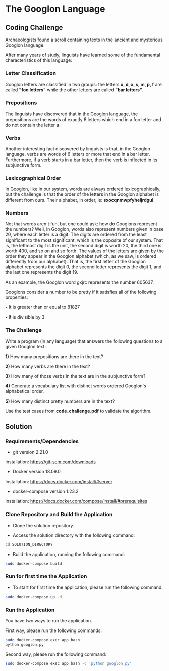 # The Googlon Language

## Coding Challenge

Archaeologists found a scroll containing texts in the ancient and mysterious Googlon language.

After many years of study, linguists have learned some of the fundamental characteristics of this language:

### Letter Classification

Googlon letters are classified in two groups: the letters **u, d, x, s, m, p, f** are called **"foo letters"** while the other letters are called **"bar letters"**.

### Prepositions

The linguists have discovered that in the Googlon language, the prepositions are the words of exactly 6 letters which end in a foo letter and do not contain the letter **u**.

### Verbs

Another interesting fact discovered by linguists is that, in the Googlon language, verbs are words of 6 letters or more that end in a bar letter. Furthermore, if a verb starts in a bar letter, then the verb is inflected in its subjunctive form.

### Lexicographical Order

In Googlon, like in our system, words are always ordered lexicographically, but the challenge is that the order of the letters in the Googlon alphabet is different from ours. Their alphabet, in order, is: **sxocqnmwpfyheljrdgui**.

### Numbers

Not that words aren't fun, but one could ask: how do Googlons represent the numbers? Well, in Googlon, words also represent numbers given in base 20, where each letter is a digit. The digits are ordered from the least significant to the most significant, which is the opposite of our system. That is, the leftmost digit is the unit, the second digit is worth 20, the third one is worth 400, and so on and so forth. The values of the letters are given by the order they appear in the Googlon alphabet (which, as we saw, is ordered differently from our alphabet). That is, the first letter of the Googlon alphabet represents the digit 0, the second letter represents the digit 1, and the last one represents the digit 19.

As an example, the Googlon word gxjrc represents the number 605637.

Googlons consider a number to be pretty if it satisfies all of the following properties:

**-** It is greater than or equal to 81827

**-** It is divisible by 3

### The Challenge

Write a program (in any language) that answers the following questions to a given Googlon text:

**1)** How many prepositions are there in the text?

**2)** How many verbs are there in the text?

**3)** How many of those verbs in the text are in the subjunctive form?

**4)** Generate a vocabulary list with distinct words ordered Googlon's alphabetical order.

**5)** How many distinct pretty numbers are in the text?

Use the test cases from **code_challenge.pdf** to validate the algorithm.

## Solution

### Requirements/Dependencies

+ git version 2.21.0

Installation: https://git-scm.com/downloads

+ Docker version 18.09.0

Installation: https://docs.docker.com/install/#server

+ docker-compose version 1.23.2

Installation: https://docs.docker.com/compose/install/#prerequisites

### Clone Repository and Build the Application

+ Clone the solution repository.

+ Access the solution directory with the following command:

```bash
cd SOLUTION_DIRECTORY
```

+ Build the application, running the following command:

```bash
sudo docker-compose build
```

### Run for first time the Application

+ To start for first time the application, please run the following command:

```bash
sudo docker-compose up -d
```

### Run the Application

You have two ways to run the application.

First way, please run the following commands:

```bash
sudo docker-compose exec app bash
python googlon.py
```

Second way, please run the following command:

```bash
sudo docker-compose exec app bash -c 'python googlon.py'
```
